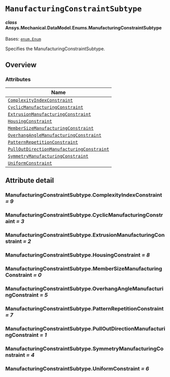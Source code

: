 # `ManufacturingConstraintSubtype`

<a id="ansys.mechanical.stubs.v242.Ansys.Mechanical.DataModel.Enums.ManufacturingConstraintSubtype"></a>

#### *class* Ansys.Mechanical.DataModel.Enums.ManufacturingConstraintSubtype

Bases: [`enum.Enum`](https://docs.python.org/3/library/enum.html#enum.Enum)

Specifies the ManufacturingConstraintSubtype.

<!-- !! processed by numpydoc !! -->

<a id="overview"></a>

## Overview

### Attributes

| Name |
| ------------------------------------------------------------------------------------------------------------------------------------------------------------------------------------------------------------ |
| [`ComplexityIndexConstraint`](#ManufacturingConstraintSubtype.ComplexityIndexConstraint) |
| [`CyclicManufacturingConstraint`](#ManufacturingConstraintSubtype.CyclicManufacturingConstraint) |
| [`ExtrusionManufacturingConstraint`](#ManufacturingConstraintSubtype.ExtrusionManufacturingConstraint) |
| [`HousingConstraint`](#ManufacturingConstraintSubtype.HousingConstraint) |
| [`MemberSizeManufacturingConstraint`](#ManufacturingConstraintSubtype.MemberSizeManufacturingConstraint) |
| [`OverhangAngleManufacturingConstraint`](#ManufacturingConstraintSubtype.OverhangAngleManufacturingConstraint) |
| [`PatternRepetitionConstraint`](#ManufacturingConstraintSubtype.PatternRepetitionConstraint) |
| [`PullOutDirectionManufacturingConstraint`](#ManufacturingConstraintSubtype.PullOutDirectionManufacturingConstraint) |
| [`SymmetryManufacturingConstraint`](#ManufacturingConstraintSubtype.SymmetryManufacturingConstraint) |
| [`UniformConstraint`](#ManufacturingConstraintSubtype.UniformConstraint) |

<a id="attribute-detail"></a>

## Attribute detail

<a id="ManufacturingConstraintSubtype.ComplexityIndexConstraint"></a>

### ManufacturingConstraintSubtype.ComplexityIndexConstraint *= 9*

<a id="ManufacturingConstraintSubtype.CyclicManufacturingConstraint"></a>

### ManufacturingConstraintSubtype.CyclicManufacturingConstraint *= 3*

<a id="ManufacturingConstraintSubtype.ExtrusionManufacturingConstraint"></a>

### ManufacturingConstraintSubtype.ExtrusionManufacturingConstraint *= 2*

<a id="ManufacturingConstraintSubtype.HousingConstraint"></a>

### ManufacturingConstraintSubtype.HousingConstraint *= 8*

<a id="ManufacturingConstraintSubtype.MemberSizeManufacturingConstraint"></a>

### ManufacturingConstraintSubtype.MemberSizeManufacturingConstraint *= 0*

<a id="ManufacturingConstraintSubtype.OverhangAngleManufacturingConstraint"></a>

### ManufacturingConstraintSubtype.OverhangAngleManufacturingConstraint *= 5*

<a id="ManufacturingConstraintSubtype.PatternRepetitionConstraint"></a>

### ManufacturingConstraintSubtype.PatternRepetitionConstraint *= 7*

<a id="ManufacturingConstraintSubtype.PullOutDirectionManufacturingConstraint"></a>

### ManufacturingConstraintSubtype.PullOutDirectionManufacturingConstraint *= 1*

<a id="ManufacturingConstraintSubtype.SymmetryManufacturingConstraint"></a>

### ManufacturingConstraintSubtype.SymmetryManufacturingConstraint *= 4*

<a id="ManufacturingConstraintSubtype.UniformConstraint"></a>

### ManufacturingConstraintSubtype.UniformConstraint *= 6*


